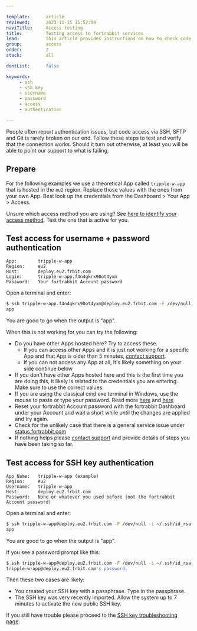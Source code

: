 ```yaml
---

template:      article
reviewed:      2023-11-15 15:52:04
naviTitle:     Access testing
title:         Testing access to fortrabbit services
lead:          This article provides instructions on how to check code access for username + password and SSH key authentication from the terminal using ssh.
group:         access
order:         2
stack:         all

dontList:      false

keywords:
     - ssh
     - ssh key
     - username
     - password
     - access
     - authentication

---
```



People often report authentication issues, but code access via SSH, SFTP and Git is rarely broken on our end. Follow these steps to test and verify that the connection works. Should it turn out otherwise, at least you will be able to point our support to what is failing.


## Prepare

For the following examples we use a theoretical App called `tripple-w-app` that is hosted in the `eu2` region. Replace those values with the ones from your own App. Best look up the credentials from the Dashboard > Your App > Access.

Unsure which access method you are using? See [here to identify your access method](access-methods#toc-identify-your-current-access-method). Test the one that is active for you.



## Test access for username + password authentication

```nohighlight
App:        tripple-w-app
Region:     eu2
Host:       deploy.eu2.frbit.com
Login:      tripple-w-app.f4n4gkrx90ot4yxm
Password:   Your fortrabbit Account password
```

Open a terminal and enter:

```bash
$ ssh tripple-w-app.f4n4gkrx90ot4yxm@deploy.eu2.frbit.com -F /dev/null whoami
app
```

You are good to go when the output is "app".

When this is not working for you can try the following:

* Do you have other Apps hosted here? Try to access these.
  * If you can access other Apps and it is just not working for a specific App and that App is older than 5 minutes, <a href="#asd" onclick="Intercom('showNewMessage', 'I can not access my App ______.')">contact support</a>.
  * If you can not access any App at all, it's likely something on your side continue below
* If you don't have other Apps hosted here and this is the first time you are doing this, it likely is related to the credentials you are entering. Make sure to use the correct values.
* If you are using the classical cmd.exe terminal in Windows, use the mouse to paste or type your password. Read more [here](https://superuser.com/questions/62598/how-do-i-paste-into-the-windows-cmd-prompt-by-using-only-the-keyboard) and [here](https://www.maketecheasier.com/enable-copy-paste-command-prompt-windows10/)
* Reset your fortrabbit Account password with the fortrabbit Dashboard under your Account and wait a short while until the changes are applied and try again.
* Check for the unlikely case that there is a general service issue under [status.fortrabbit.com](https://status.fortrabbit.com)
* If nothing helps please <a href="#asd" onclick="Intercom('showNewMessage', 'I can not access my App ______. I have already tried ________')">contact support</a> and provide details of steps you have been taking so far.


## Test access for SSH key authentication

```nohighlight
App Name:   tripple-w-app (example)
Region:     eu2
Username:   tripple-w-app
Host:       deploy.eu2.frbit.com
Password:   None or whatever you used before (not the fortrabbit Account password)
```

Open a terminal and enter:

```bash
$ ssh tripple-w-app@deploy.eu2.frbit.com -F /dev/null -i ~/.ssh/id_rsa whoami
app
```

You are good to go when the output is "app".

If you see a password prompt like this:

```bash
$ ssh tripple-w-app@deploy.eu2.frbit.com -F /dev/null -i ~/.ssh/id_rsa whoami
tripple-w-app@deploy.eu2.frbit.com's password:
```

Then these two cases are likely:

+ You created your SSH key with a passphrase. Type in the passphrase.
+ The SSH key was very recently imported. Allow the system up to 7 minutes to activate the new public SSH key.

If you still have trouble please proceed to the [SSH key troubleshooting page](/ssh-key-troubleshooting).
